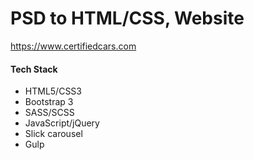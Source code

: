 # PSD to HTML/CSS, Website
https://www.certifiedcars.com
<h4>Tech Stack</h4>
<ul>
<li>HTML5/CSS3</li>
<li>Bootstrap 3</li>
<li>SASS/SCSS</li>
<li>JavaScript/jQuery</li>
<li>Slick carousel</li>
<li>Gulp</li>
</ul>
